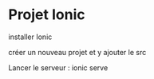 # Projet Ionic

installer Ionic 

créer un nouveau projet et y ajouter le src

Lancer le serveur : ionic serve
